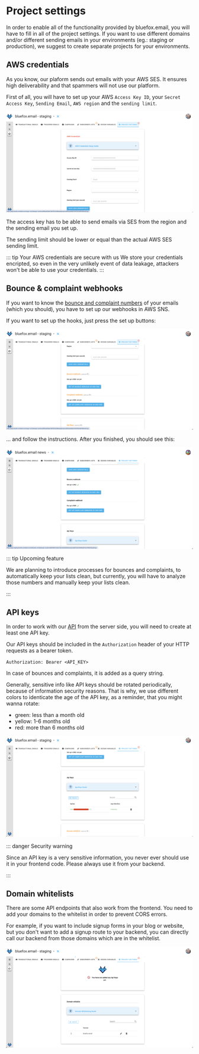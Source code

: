# Project settings

In order to enable all of the functionality provided by bluefox.email, you will have to fill in all of the project settings. If you want to use different domains and/or different sending emails in your environments (eg.: staging or production), we suggest to create separate projects for your environments.

## AWS credentials

As you know, our plaform sends out emails with your AWS SES. It ensures high deliverability and that spammers will not use our platform.

First of all, you will have to set up your AWS `Access Key ID`, your `Secret Access Key`, `Sending Email`, `AWS region` and  the `sending limit`.

![A screenshot of a project settings AWS credentials section.](./project-settings-aws.png)

The access key has to be able to send emails via SES from the region and the sending email you set up.

The sending limit should be lower or equal than the actual AWS SES sending limit.

::: tip Your AWS credentials are secure with us
We store your credentials encripted, so even in the very unlikely event of data leakage, attackers won't be able to use your credentials.
:::



## Bounce & complaint webhooks

If you want to know the [bounce and complaint numbers](/docs/projects/analytics) of your emails (which you should), you have to set up our webhooks in AWS SNS.

If you want to set up the hooks, just press the set up buttons:

![A screenshot of a project settings AWS bounce and complaints section. (Not set up.)](./project-settings-aws-bounce-complaints.png)

... and follow the instructions. After you finished, you should see this:

![A screenshot of a project settings AWS bounce and complaints section. (Already set up.)](./project-settings-aws-bounce-complaints-done.png)

::: tip Upcoming feature

We are planning to introduce processes for bounces and complaints, to automatically keep your lists clean, but currently, you will have to analyze those numbers and manually keep your lists clean.

:::


## API keys

In order to work with our [API](/docs/api) from the server side, you will need to create at least one API key.

Our API keys should be included in the `Authorization` header of your HTTP requests as a bearer token.

```
Authorization: Bearer <API_KEY>
```

In case of bounces and complaints, it is added as a query string.

Generally, sensitive info like API keys should be rotated periodically, because of information security reasons. That is why, we use different colors to identicate the age of the API key, as a reminder, that you might wanna rotate:
 - green: less than a month old
 - yellow: 1-6 months old
 - red: more than 6 months old

![A screenshot of a project settings API keys section.](./project-settings-api-keys.png)

::: danger Security warning

Since an API key is a very sensitive information, you never ever should use it in your frontend code. Please always use it from your backend.

:::


## Domain whitelists

There are some API endpoints that also work from the frontend. You need to add your domains to the whitelist in order to prevent CORS errors.

For example, if you want to include signup forms in your blog or website, but you don't want to add a signup route to your backend, you can directly call our backend from those domains which are in the whitelist.

![A screenshot of a project settings domain whitelist section.](./project-settings-domain-whitelists.png)
